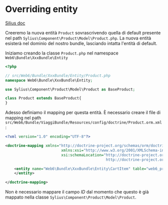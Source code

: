 Overriding entity
====
[Silius doc](http://docs.sylius.org/en/latest/bundles/general/overriding_models.html?highlight=overriding)

Creeremo la nuova entità `Product` sovrascrivendo quella di default presente nel path `Sylius\Component\Product\Model\Product.php`. La nuova entità esisterà nel dominio del nostro bundle, lasciando intatta l'entità di default.

Iniziamo creando la classe `Product.php` nel namespace `Web6\Bundle\XxxBundle\Entity`

```php
<?php

// src/Web6/Bundle/XxxBundle/Entity/Product.php
namespace Web6\Bundle\XxxBundle\Entity;

use Sylius\Component\Product\Model\Product as BaseProduct;

class Product extends BaseProduct{
}
```
Adesso definiamo il mapping per questa entità.
È necessario creare il file di mapping nel path `src/Web6/Bundle/ViaggiBundle/Resources/config/doctrine/Product.orm.xml`:
```xml
<?xml version="1.0" encoding="UTF-8"?>

<doctrine-mapping xmlns="http://doctrine-project.org/schemas/orm/doctrine-mapping"
                         xmlns:xsi="http://www.w3.org/2001/XMLSchema-instance"
                         xsi:schemaLocation="http://doctrine-project.org/schemas/orm/doctrine-mapping
                                             http://doctrine-project.org/schemas/orm/doctrine-mapping.xsd">

    <entity name="Web6\Bundle\XxxBundle\Entity\CartItem" table="web6_product">
    </entity>

</doctrine-mapping>
```
Non è necessario mappare il campo *ID* dal momento che questo è già mappato nella classe
`Sylius\Component\Product\Model\Product`.
